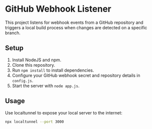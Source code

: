 # GitHub Webhook Listener

This project listens for webhook events from a GitHub repository and triggers a local build process when changes are detected on a specific branch.

## Setup

1. Install NodeJS and npm.
2. Clone this repository.
3. Run `npm install` to install dependencies.
4. Configure your GitHub webhook secret and repository details in `config.js`.
5. Start the server with `node app.js`.

## Usage

Use localtunnel to expose your local server to the internet:
```bash
npx localtunnel --port 3000
